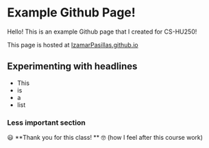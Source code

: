 # Example Github Page!

Hello! This is an example Github page that I created for CS-HU250!

This page is hosted at [IzamarPasillas.github.io](https://https://izamarpasillas.github.io/izamar.github.io/)

## Experimenting with headlines

* This
* is 
* a 
* list

### Less important section
:smiley: **Thank you for this class! **
:nerd_face: (how I feel after this course work)
